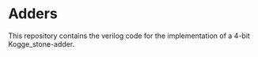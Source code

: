 # Adders
This repository contains the verilog code for the implementation of a 4-bit Kogge_stone-adder.
